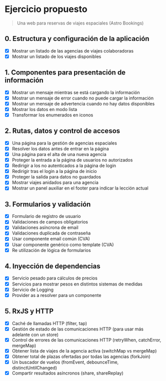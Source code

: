 # Ejercicio propuesto

> Una web para reservas de viajes espaciales (Astro Bookings)

## 0. Estructura y configuración de la aplicación

- [x] Mostrar un listado de las agencias de viajes colaboradoras
- [x] Mostrar un listado de los viajes disponibles

## 1. Componentes para presentación de información

- [x] Mostrar un mensaje mientras se está cargando la información
- [x] Mostrar un mensaje de error cuando no puede cargar la información
- [x] Mostrar un mensaje de advertencia cuando no hay datos disponibles
- [x] Mostrar los datos en modo lista
- [x] Transformar los enumerados en iconos

## 2. Rutas, datos y control de accesos

- [x] Una página para la gestión de agencias espaciales
- [x] Resolver los datos antes de entrar en la página
- [x] Una página para el alta de una nueva agencia
- [x] Proteger la entrada a la página de usuarios no autorizados
- [x] Redirigir a los no autenticados a la página de login
- [x] Redirigir tras el login a la página de inicio
- [x] Proteger la salida para datos no guardados
- [x] Mostrar viajes anidados para una agencia
- [x] Mostrar un panel auxiliar en el footer para indicar la lección actual

## 3. Formularios y validación

- [x] Formulario de registro de usuario
- [x] Validaciones de campos obligatorios
- [x] Validaciones asíncrona de email
- [x] Validaciones duplicada de contraseña
- [x] Usar componente email común (CVA)
- [x] Usar componente genérico como template (CVA)
- [x] Re utilización de lógica de formularios

## 4. Inyección de dependencias

- [x] Servicio pesado para cálculos de precios
- [x] Servicios para mostrar pesos en distintos sistemas de medidas
- [x] Servicio de Logging
- [x] Provider as a resolver para un componente

## 5. RxJS y HTTP

- [x] Caché de llamadas HTTP (filter, tap)
- [x] Gestión de estado de las comunicaciones HTTP (para usar más adelante con un store)
- [x] Control de errores de las comunicaciones HTTP (retryWhen, catchError, mergeMap)
- [x] Obtener lista de viajes de la agencia activa (switchMap vs mergeMap)
- [x] Obtener total de plazas ofertadas por todas las agencias (forkJoin)
- [x] Un buscador de vuelos (fromEvent, debounceTime, distinctUntilChanged)
- [x] Compartir resultados asíncronos (share, shareReplay)
